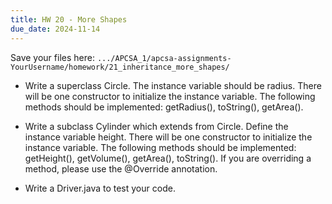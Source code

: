 ```yaml
---
title: HW 20 - More Shapes
due_date: 2024-11-14
---
```


Save your files here: ```.../APCSA_1/apcsa-assignments-YourUsername/homework/21_inheritance_more_shapes/```

- Write a superclass Circle. The instance variable should be radius. There will be one constructor to initialize the instance variable. The following methods should be implemented: getRadius(), toString(), getArea().

- Write a subclass Cylinder which extends from Circle. Define the instance variable height. There will be one constructor to initialize the instance variable. The following methods should be implemented: getHeight(), getVolume(), getArea(), toString(). If you are overriding a method, please use the @Override annotation.

- Write a Driver.java to test your code.

